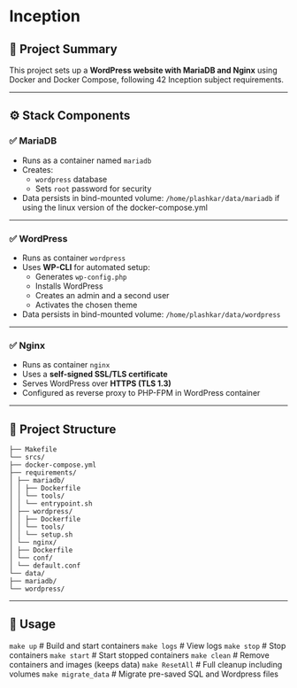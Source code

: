 # Inception

## 📝 **Project Summary**

This project sets up a **WordPress website with MariaDB and Nginx** using Docker and Docker Compose, following 42 Inception subject requirements.

---

## ⚙️ **Stack Components**

### ✅ **MariaDB**

- Runs as a container named `mariadb`
- Creates:
  - `wordpress` database
  - Sets `root` password for security
- Data persists in bind-mounted volume: `/home/plashkar/data/mariadb` if using the linux version of the docker-compose.yml

---

### ✅ **WordPress**

- Runs as container `wordpress`
- Uses **WP-CLI** for automated setup:
  - Generates `wp-config.php`
  - Installs WordPress
  - Creates an admin and a second user
  - Activates the chosen theme
- Data persists in bind-mounted volume: `/home/plashkar/data/wordpress`

---

### ✅ **Nginx**

- Runs as container `nginx`
- Uses a **self-signed SSL/TLS certificate**
- Serves WordPress over **HTTPS (TLS 1.3)**
- Configured as reverse proxy to PHP-FPM in WordPress container

---

## 📂 **Project Structure**
```
├── Makefile
└── srcs/
├── docker-compose.yml
├── requirements/
│ ├── mariadb/
│ │ ├── Dockerfile
│ │ └── tools/
│ │ └── entrypoint.sh
│ ├── wordpress/
│ │ ├── Dockerfile
│ │ └── tools/
│ │ └── setup.sh
│ └── nginx/
│ ├── Dockerfile
│ └── conf/
│ └── default.conf
└── data/
├── mariadb/
└── wordpress/
```

---
## 🚀 **Usage**

`make up` # Build and start containers
`make logs` # View logs
`make stop` # Stop containers
`make start` # Start stopped containers
`make clean` # Remove containers and images (keeps data)
`make ResetAll` # Full cleanup including volumes
`make migrate_data` # Migrate pre-saved SQL and Wordpress files

